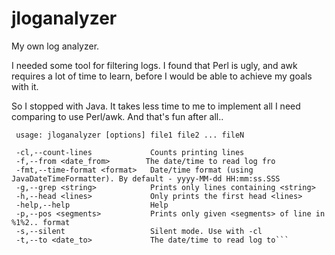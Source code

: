 # jloganalyzer

My own log analyzer.

I needed some tool for filtering logs. I found that Perl is ugly, and awk requires a lot of time to learn, 
before I would be able to achieve my goals with it.

So I stopped with Java. It takes less time to me to implement all I need comparing to use Perl/awk.
And that's fun after all..

```
 usage: jloganalyzer [options] file1 file2 ... fileN
 
 -cl,--count-lines             Counts printing lines
 -f,--from <date_from>        The date/time to read log fro
 -fmt,--time-format <format>   Date/time format (using JavaDateTimeFormatter). By default - yyyy-MM-dd HH:mm:ss.SSS
 -g,--grep <string>            Prints only lines containing <string>
 -h,--head <lines>             Only prints the first head <lines>
 -help,--help                  Help
 -p,--pos <segments>           Prints only given <segments> of line in %1%2.. format
 -s,--silent                   Silent mode. Use with -cl
 -t,--to <date_to>             The date/time to read log to```
 
